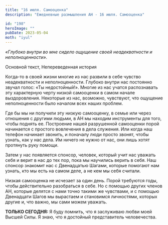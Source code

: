 ```yaml
---
title: "16 июля. Самооценка"
description: "Ежедневные размышления АН - 16 июля. Самооценка"

id: "198"
heroImage: ""
pubDate: 2023-05-04
moth: "iyul"
---
```


_«Глубоко внутри во мне сидело ощущение своей неадекватности и
неполноценности»._

Основной текст, Непереведенная история

Когда-то в своей жизни многие из нас развили в себе чувство неадекватности и
неполноценности. Глубоко внутри нас постоянно звучал голос: «Ты недостойный!».
Многие из нас учатся распознавать эту характерную черту низкой самооценки в
самом начале выздоровления. Некоторые из нас, возможно, чувствуют, что
ощущение неполноценности было началом всех наших проблем.

Где бы мы ни получили эту низкую самооценку, в семье или через отношения с
другими людьми, в АН мы находим инструменты для того, чтобы поднять ее.
Построение нашей разрушенной самооценки порой начинается с простого вовлечения
в дела служения. Или когда наш телефон начинает звонить, и поначалу люди
просто звонят, чтобы узнать, как у нас дела. Им ничего не нужно от нас, они
лишь хотят протянуть руку помощи.

Затем у нас появляется спонсор, человек, который учит нас уважать себя и верит
в нас до тех пор, пока мы научились верить в себя. Наш спонсор знакомит нас с
Двенадцатью Шагами, которые помогают нам узнать, кто мы есть на самом деле, а
не кем мы себя считали.

Низкая самооценка не исчезает за один день. Порой требуются годы, чтобы
действительно разобраться в себе. Но с помощью других членов АН, которые
делятся с нами точно такими же чувствами, и с помощью Двенадцати Шагов мы
вырастаем и становимся личностями, которых другие и, что важно, мы сами можем
уважать.

**ТОЛЬКО СЕГОДНЯ:** Я буду помнить, что я заслуживаю любви моей Высшей Силы. Я
знаю, что я достойный представитель человечества.
